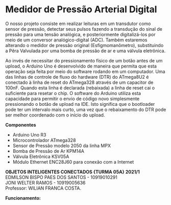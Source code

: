 # Medidor de Pressão Arterial Digital


O nosso projeto consiste em realizar leituras em um transdutor como sensor de pressão, detectar seus pulsos fazendo a transdução do sinal de pressão para uma tensão analógica, e posteriormente digitalizá-los por meio de um conversor analógico-digital (ADC).
Também estaremos alterando o medidor de pressão original (Esfigmomanômetro), substituindo a Pêra Valvulada por uma bomba de pressão de ar e uma válvula eletrônica.

Ao invés de necessitar do pressionamento físico de um botão antes de um upload, o Arduino Uno é desenvolvido de maneira que permita que esta operação seja feita por meio do software rodando em um computador. Uma das linhas de controle de fluxo do hardware (DTR) do ATmega8U2 é conectado à linha de reset do ATmega328 através de um capacitor de 100nF. Quando esta linha é declarada (rebaixada) a linha de reset cai o suficiente para resetar o chip. O software do Arduino utiliza esta capacidade para permitir o envio de código novo simplesmente pressionando o botão de upload na IDE. Isto significa que o bootloader pode ter um intervalo mais curto, uma vez que o rebaixamento do DTR pode ser melhor coordenado com o início do upload.

<b>Componentes</b>
<ul>
  <li>Arduino Uno R3</li>
  <li>Microcontrolador	ATmega328</li>
  <li>Sensor de Pressão modelo 2050 da linha MPX</li>
  <li>Bomba de Pressão de Ar KPM14A</li>
  <li>Válvula Eletrônica KSV05A</li>
  <li>Módulo Ethernet ENC28J60 para conexão com a Internet</li>
</ul>

<b>OBJETOS INTELIGENTES CONECTADOS {TURMA 05A} 2021/1</b>\
EDMILSON BISPO PAES DOS SANTOS - 10919010291\
JONI WELTER RAMOS - 10919005636\
Professor: WILIAN FRANCA COSTA.


<b>Funcionamento:</b>

